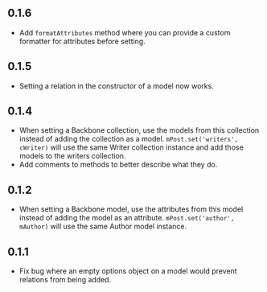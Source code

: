 ## 0.1.6
- Add `formatAttributes` method where you can provide a custom formatter for attributes before setting.

## 0.1.5
- Setting a relation in the constructor of a model now works.

## 0.1.4
- When setting a Backbone collection, use the models from this collection instead of adding the collection as a model. `mPost.set('writers', cWriter)` will use the same Writer collection instance and add those models to the writers collection.
- Add comments to methods to better describe what they do.

## 0.1.2
- When setting a Backbone model, use the attributes from this model instead of adding the model as an attribute. `mPost.set('author', mAuthor)` will use the same Author model instance.

## 0.1.1
- Fix bug where an empty options object on a model would prevent relations from being added.
